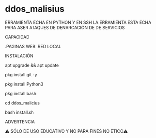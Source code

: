 # ddos_malisius
ERRAMIENTA ECHA EN PYTHON Y EN SSH
LA ERRAMIENTA ESTA ECHA PARA ASER ATAQUES DE DENARCACIÓN DE
DE SERVICIOS

CAPACIDAD

.PAGINAS WEB
.RED LOCAL

INSTALACIÓN

apt upgrade && apt update

pkg install git -y

pkg install Python3

pkg install bash

cd ddos_malicius

bash install.sh

ADVERTENCIA

⚠️ SÓLO DE USO EDUCATIVO Y NO PARA FINES NO ETICO⚠️


